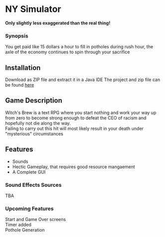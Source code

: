 # NY Simulator
**Only slightly less exaggerated than the real thing!**

### **Synopsis**

You get paid like 15 dollars a hour to fill in potholes during rush hour, the axle of the economy continues to spin through your sacrifice

## Installation

Download as ZIP file and extract it in a Java IDE
The project and zip file can be found [here](https://github.com/Neapolicy/Average-NY-Roads)

## Game Description

Witch's Brew is a text RPG where you start nothing and work your way up from zero to become strong enough to defeat the CEO of racism
and hopefully not die along the way. 
<br>
Failing to carry out this hit will most likely result in your death under "mysterious" circumstances

## Features
 - Sounds
 - Hectic Gameplay, that requires good resource mangaement
 - A Complete GUI

### Sound Effects Sources
TBA

### Upcoming Features
Start and Game Over screens
<br>
Timer added
<br>
Pothole Generation
